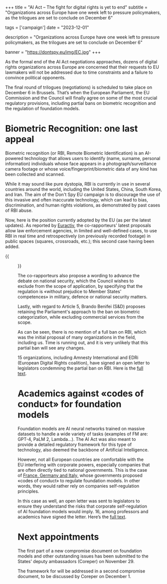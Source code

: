 +++
title = "AI Act – The fight for digital rights is yet to end"
subtitle = "Organizations across Europe have one week left to pressure policymakers, as the trilogues are set to conclude on December 6"

tags = ['campaign']
date = "2023-12-01"

description = "Organizations across Europe have one week left to pressure policymakers, as the trilogues are set to conclude on December 6"

banner = "https://dontspy.eu/img/EC.jpg"
+++

As the formal end of the AI Act negotiations approaches, dozens of digital rights organizations across Europe are concerned that their requests to EU lawmakers will not be addressed due to time constraints and a failure to convince political opponents.

The final round of trilogues (negotiations) is scheduled to take place on December 6 in Brussels. That’s when the European Parliament, the EU Commission and the Council will finally agree on some of the most crucial regulatory provisions, including partial bans on biometric recognition and the regulation of foundation models.

# Biometric Recognition: one last appeal

Biometric recognition (or RBI, Remote Biometric Identification) is an AI-powered technology that allows users to identify (name, surname, personal information) individuals whose face appears in a photograph/surveillance camera footage or whose voice/fingerprint/biometric data of any kind has been collected and scanned.

While it may sound like pure dystopia, RBI is currently in use in several countries around the world, including the United States, China, South Korea, and Iran. The aim of the Don't Spy EU campaign is to discourage the use of this invasive and often inaccurate technology, which can lead to bias, discrimination, and human rights violations, as demonstrated by past cases of RBI abuse.

Now, here is the position currently adopted by the EU (as per the latest updates). As reported by [Euractiv](//www.euractiv.com/section/artificial-intelligence/news/leading-meps-make-counter-proposal-on-ai-rulebooks-law-enforcement-chapter), the co-rapporteurs' latest proposals allow law enforcement agencies, in limited and well-defined cases, to use RBI in real time and retrospectively (on previously recorded footage) in public spaces (squares, crossroads, etc.); this second case having been added.

{{<figure src="/img/EC.jpg" >}}

The co-rapporteurs also propose a wording to advance the debate on national security, which the Council wishes to exclude from the scope of application, by specifying that the regulation is «without prejudice to Member States' competences» in military, defence or national security matters.

Lastly, with regard to Article 5, Brando Benifei (S&D) proposes retaining the Parliament's approach to the ban on biometric categorization, while excluding commercial services from the scope.

As can be seen, there is no mention of a full ban on RBI, which was the initial proposal of many organizations in the field, including us. Time is running out, and it is very unlikely that this partial ban will see any changes.

15 organizations, including Amnesty International and EDRi (European Digital Rights coalition), have signed an open letter to legislators condemning the partial ban on RBI. Here is the [full text](//www.amnesty.eu/news/council-risks-failing-human-rights-in-the-ai-act).

# Academics against «codes of conduct» for foundation models

Foundation models are AI neural networks trained on massive datasets to handle a wide variety of tasks (examples of FM are: GPT-4, PaLM 2, Lambda…). The AI Act was also meant to provide a detailed regulatory framework for this type of technology, also deemed the backbone of Artificial Intelligence.

However, not all European countries are comfortable with the EU interfering with corporate powers, especially companies that are often directly tied to national governments. This is the case of [France, Germany and Italy,](/blog/italy-sides-up-with-france-and-germany-against-the-ai-act-regulating-foundation-models) whose governments proposed «codes of conduct» to regulate foundation models. In other words, they would rather rely on companies self-regulation principles.

In this case as well, an open letter was sent to legislators to ensure they understand the risks that corporate self-regulation of AI foundation models would imply. 16, among professors and academics have signed the letter. Here’s the [full text](//www.eismd.eu/letter_to_mr_macron_mrs_meloni_mr_scholz_26-11-2_231128_160302.pdf).

# Next appointments

The first part of a new compromise document on foundation models and other outstanding issues has been submitted to the States' deputy ambassadors (Coreper) on November 29.

The framework for will be addressed in a second compromise document, to be discussed by Coreper on December 1.
